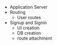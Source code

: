 
* Application Server
* Routing
    - User routes
* Signup and Signin
    - UI creation
    - DB creation
    - route attachment